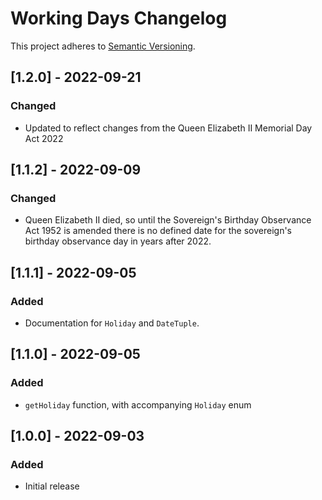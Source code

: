 # Working Days Changelog

This project adheres to [Semantic Versioning](https://semver.org/spec/v2.0.0.html).

## [1.2.0] - 2022-09-21

### Changed

* Updated to reflect changes from the Queen Elizabeth II Memorial Day Act 2022

## [1.1.2] - 2022-09-09

### Changed

* Queen Elizabeth II died, so until the Sovereign's Birthday Observance Act 1952 is amended there is no defined date for the sovereign's birthday observance day in years after 2022.

## [1.1.1] - 2022-09-05

### Added

* Documentation for `Holiday` and `DateTuple`.

## [1.1.0] - 2022-09-05

### Added

* `getHoliday` function, with accompanying `Holiday` enum

## [1.0.0] - 2022-09-03

### Added

* Initial release
